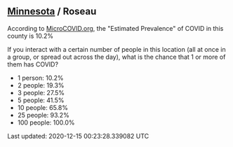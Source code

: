 
## [Minnesota](/united-states/minnesota) / Roseau

According to [MicroCOVID.org](http://microcovid.org),
the "Estimated Prevalence" of COVID in this county is 10.2%

If you interact with a certain number of people in this location
(all at once in a group, or spread out across the day), what is the chance that
1 or more of them has COVID?

- 1 person: 10.2%
- 2 people: 19.3%
- 3 people: 27.5%
- 5 people: 41.5%
- 10 people: 65.8%
- 25 people: 93.2%
- 100 people: 100.0%

Last updated: 2020-12-15 00:23:28.339082 UTC
